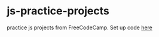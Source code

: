 # js-practice-projects
practice js projects from FreeCodeCamp. Set up code [here](https://github.com/john-smilga/javascript-basic-projects)
